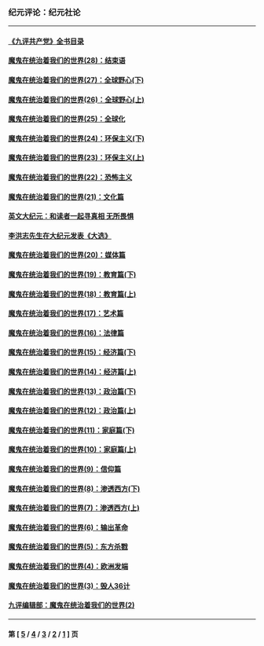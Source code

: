 ### 纪元评论：纪元社论
---
#### [《九评共产党》全书目录](../../pages/nsc422/n13708085.md) 
#### [魔鬼在统治着我们的世界(28)：结束语](../../pages/nsc422/n10936246.md) 
#### [魔鬼在统治着我们的世界(27)：全球野心(下)](../../pages/nsc422/n10928319.md) 
#### [魔鬼在统治着我们的世界(26)：全球野心(上)](../../pages/nsc422/n10900318.md) 
#### [魔鬼在统治着我们的世界(25)：全球化](../../pages/nsc422/n10788205.md) 
#### [魔鬼在统治着我们的世界(24)：环保主义(下)](../../pages/nsc422/n10695307.md) 
#### [魔鬼在统治着我们的世界(23)：环保主义(上)](../../pages/nsc422/n10688613.md) 
#### [魔鬼在统治着我们的世界(22)：恐怖主义](../../pages/nsc422/n10614727.md) 
#### [魔鬼在统治着我们的世界(21)：文化篇](../../pages/nsc422/n10597706.md) 
#### [英文大纪元：和读者一起寻真相 无所畏惧](../../pages/nsc422/n12542027.md) 
#### [李洪志先生在大纪元发表《大选》](../../pages/nsc422/n12534746.md) 
#### [魔鬼在统治着我们的世界(20)：媒体篇](../../pages/nsc422/n10586579.md) 
#### [魔鬼在统治着我们的世界(19)：教育篇(下)](../../pages/nsc422/n10564808.md) 
#### [魔鬼在统治着我们的世界(18)：教育篇(上)](../../pages/nsc422/n10526970.md) 
#### [魔鬼在统治着我们的世界(17)：艺术篇](../../pages/nsc422/n10499093.md) 
#### [魔鬼在统治着我们的世界(16)：法律篇](../../pages/nsc422/n10485969.md) 
#### [魔鬼在统治着我们的世界(15)：经济篇(下)](../../pages/nsc422/n10469975.md) 
#### [魔鬼在统治着我们的世界(14)：经济篇(上)](../../pages/nsc422/n10457370.md) 
#### [魔鬼在统治着我们的世界(13)：政治篇(下)](../../pages/nsc422/n10448270.md) 
#### [魔鬼在统治着我们的世界(12)：政治篇(上)](../../pages/nsc422/n10444576.md) 
#### [魔鬼在统治着我们的世界(11)：家庭篇(下)](../../pages/nsc422/n10440961.md) 
#### [魔鬼在统治着我们的世界(10)：家庭篇(上)](../../pages/nsc422/n10435448.md) 
#### [魔鬼在统治着我们的世界(9)：信仰篇](../../pages/nsc422/n10432159.md) 
#### [魔鬼在统治着我们的世界(8)：渗透西方(下)](../../pages/nsc422/n10429603.md) 
#### [魔鬼在统治着我们的世界(7)：渗透西方(上)](../../pages/nsc422/n10426013.md) 
#### [魔鬼在统治着我们的世界(6)：输出革命](../../pages/nsc422/n10421536.md) 
#### [魔鬼在统治着我们的世界(5)：东方杀戮](../../pages/nsc422/n10417707.md) 
#### [魔鬼在统治着我们的世界(4)：欧洲发端](../../pages/nsc422/n10414890.md) 
#### [魔鬼在统治着我们的世界(3)：毁人36计](../../pages/nsc422/n10411583.md) 
#### [九评编辑部：魔鬼在统治着我们的世界(2)](../../pages/nsc422/n10410036.md) 

---
#### 第 [ [5](./5.md) / [4](./4.md) / [3](./3.md) / [2](./2.md) / [1](./1.md) ] 页
